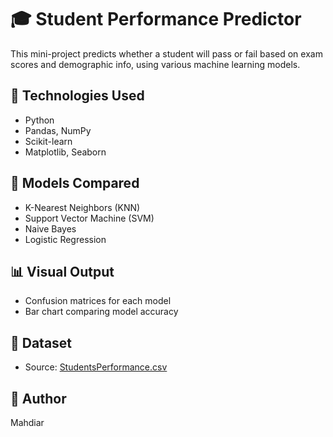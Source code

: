 # 🎓 Student Performance Predictor

This mini-project predicts whether a student will pass or fail based on exam scores and demographic info, using various machine learning models.

## 🔧 Technologies Used
- Python
- Pandas, NumPy
- Scikit-learn
- Matplotlib, Seaborn

## 🤖 Models Compared
- K-Nearest Neighbors (KNN)
- Support Vector Machine (SVM)
- Naive Bayes
- Logistic Regression

## 📊 Visual Output
- Confusion matrices for each model
- Bar chart comparing model accuracy

## 📁 Dataset
- Source: [StudentsPerformance.csv](https://www.kaggle.com/datasets/spscientist/students-performance-in-exams)

## 💬 Author
Mahdiar
